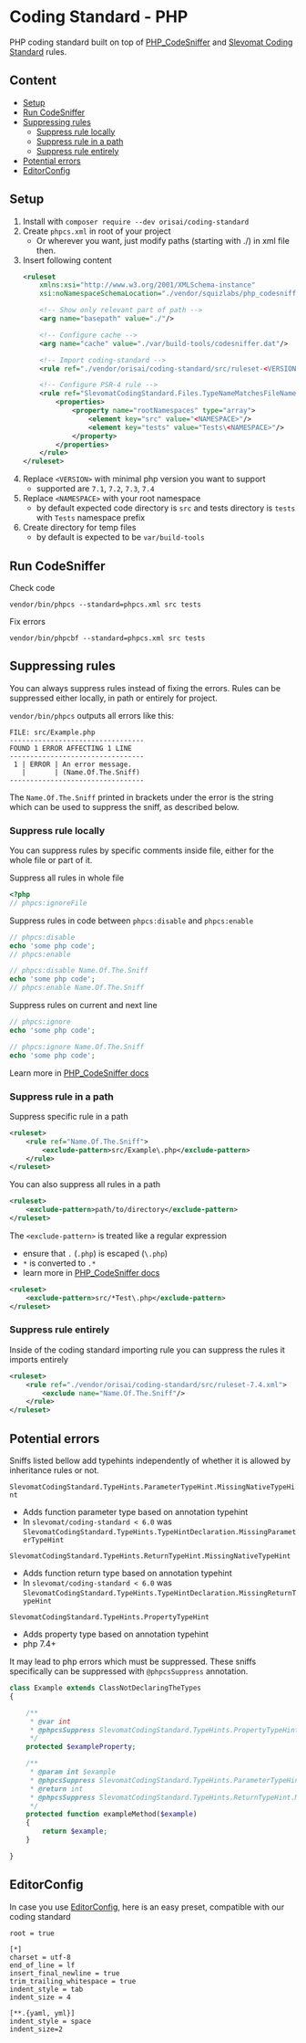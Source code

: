 # Coding Standard - PHP

PHP coding standard built on top of [PHP_CodeSniffer](https://github.com/squizlabs/PHP_CodeSniffer) and [Slevomat Coding Standard](https://github.com/slevomat/coding-standard) rules.

## Content
- [Setup](#setup)
- [Run CodeSniffer](#run-codesniffer)
- [Suppressing rules](#suppressing-rules)
	- [Suppress rule locally](#suppress-rule-locally)
	- [Suppress rule in a path](#suppress-rule-in-a-path)
	- [Suppress rule entirely](#suppress-rule-entirely)
- [Potential errors](#potential-errors)
- [EditorConfig](#editorconfig)

## Setup

1. Install with `composer require --dev orisai/coding-standard`
2. Create `phpcs.xml` in root of your project
	- Or wherever you want, just modify paths (starting with ./) in xml file then.
3. Insert following content
	```xml
	<ruleset
		xmlns:xsi="http://www.w3.org/2001/XMLSchema-instance"
		xsi:noNamespaceSchemaLocation="./vendor/squizlabs/php_codesniffer/phpcs.xsd">

		<!-- Show only relevant part of path -->
		<arg name="basepath" value="./"/>

		<!-- Configure cache -->
		<arg name="cache" value="./var/build-tools/codesniffer.dat"/>

		<!-- Import coding-standard -->
		<rule ref="./vendor/orisai/coding-standard/src/ruleset-<VERSION>.xml"/>

		<!-- Configure PSR-4 rule -->
		<rule ref="SlevomatCodingStandard.Files.TypeNameMatchesFileName">
			<properties>
				<property name="rootNamespaces" type="array">
					<element key="src" value="<NAMESPACE>"/>
					<element key="tests" value="Tests\<NAMESPACE>"/>
				</property>
			</properties>
		</rule>
	</ruleset>
	```
4. Replace `<VERSION>` with minimal php version you want to support
	- supported are `7.1`, `7.2`, `7.3`, `7.4`
5. Replace `<NAMESPACE>` with your root namespace
	- by default expected code directory is `src` and tests directory is `tests` with `Tests` namespace prefix
6. Create directory for temp files
	- by default is expected to be `var/build-tools`

## Run CodeSniffer

Check code

`vendor/bin/phpcs --standard=phpcs.xml src tests`

Fix errors

`vendor/bin/phpcbf --standard=phpcs.xml src tests`

## Suppressing rules

You can always suppress rules instead of fixing the errors. Rules can be suppressed either locally, in path or entirely for project.

`vendor/bin/phpcs` outputs all errors like this:

```text
FILE: src/Example.php
---------------------------------
FOUND 1 ERROR AFFECTING 1 LINE
---------------------------------
 1 | ERROR | An error message.
   |       | (Name.Of.The.Sniff)
---------------------------------
```

The `Name.Of.The.Sniff` printed in brackets under the error is the string which can be used to suppress the sniff, as described below.

### Suppress rule locally

You can suppress rules by specific comments inside file, either for the whole file or part of it.

Suppress all rules in whole file

```php
<?php
// phpcs:ignoreFile
```

Suppress rules in code between `phpcs:disable` and `phpcs:enable`

```php
// phpcs:disable
echo 'some php code';
// phpcs:enable
```

```php
// phpcs:disable Name.Of.The.Sniff
echo 'some php code';
// phpcs:enable Name.Of.The.Sniff
```

Suppress rules on current and next line

```php
// phpcs:ignore
echo 'some php code';
```

```php
// phpcs:ignore Name.Of.The.Sniff
echo 'some php code';
```

Learn more in [PHP_CodeSniffer docs](https://github.com/squizlabs/PHP_CodeSniffer/wiki/Advanced-Usage#ignoring-parts-of-a-file)

### Suppress rule in a path

Suppress specific rule in a path

```xml
<ruleset>
	<rule ref="Name.Of.The.Sniff">
		<exclude-pattern>src/Example\.php</exclude-pattern>
	</rule>
</ruleset>
```

You can also suppress all rules in a path

```xml
<ruleset>
	<exclude-pattern>path/to/directory</exclude-pattern>
</ruleset>
```

The `<exclude-pattern>` is treated like a regular expression
- ensure that `.` (`.php`) is escaped (`\.php`)
- `*` is converted to `.*`
- learn more in [PHP_CodeSniffer docs](https://github.com/squizlabs/PHP_CodeSniffer/wiki/Advanced-Usage#ignoring-files-and-folders)

```xml
<ruleset>
	<exclude-pattern>src/*Test\.php</exclude-pattern>
</ruleset>
```

### Suppress rule entirely

Inside of the coding standard importing rule you can suppress the rules it imports entirely

```xml
<ruleset>
	<rule ref="./vendor/orisai/coding-standard/src/ruleset-7.4.xml">
		<exclude name="Name.Of.The.Sniff"/>
	</rule>
</ruleset>
```

## Potential errors

Sniffs listed bellow add typehints independently of whether it is allowed by inheritance rules or not.

`SlevomatCodingStandard.TypeHints.ParameterTypeHint.MissingNativeTypeHint`
- Adds function parameter type based on annotation typehint
- In `slevomat/coding-standard < 6.0` was `SlevomatCodingStandard.TypeHints.TypeHintDeclaration.MissingParameterTypeHint`

`SlevomatCodingStandard.TypeHints.ReturnTypeHint.MissingNativeTypeHint`
- Adds function return type based on annotation typehint
- In `slevomat/coding-standard < 6.0` was `SlevomatCodingStandard.TypeHints.TypeHintDeclaration.MissingReturnTypeHint`

`SlevomatCodingStandard.TypeHints.PropertyTypeHint`
- Adds property type based on annotation typehint
- php 7.4+

It may lead to php errors which must be suppressed. These sniffs specifically can be suppressed with `@phpcsSuppress` annotation.

```php
class Example extends ClassNotDeclaringTheTypes
{

	/**
	 * @var int
	 * @phpcsSuppress SlevomatCodingStandard.TypeHints.PropertyTypeHint
	 */
	protected $exampleProperty;

	/**
	 * @param int $example
	 * @phpcsSuppress SlevomatCodingStandard.TypeHints.ParameterTypeHint.MissingNativeTypeHint
	 * @return int
	 * @phpcsSuppress SlevomatCodingStandard.TypeHints.ReturnTypeHint.MissingNativeTypeHint
	 */
	protected function exampleMethod($example)
	{
		return $example;
	}

}
```

## EditorConfig

In case you use [EditorConfig](https://editorconfig.org), here is an easy preset, compatible with our coding standard

```.editorconfig
root = true

[*]
charset = utf-8
end_of_line = lf
insert_final_newline = true
trim_trailing_whitespace = true
indent_style = tab
indent_size = 4

[**.{yaml, yml}]
indent_style = space
indent_size=2
```
